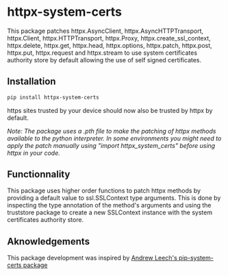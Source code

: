# httpx-system-certs

This package patches httpx.AsyncClient, httpx.AsyncHTTPTransport, httpx.Client, httpx.HTTPTransport, httpx.Proxy, httpx.create_ssl_context, httpx.delete, httpx.get, httpx.head, httpx.options, httpx.patch, httpx.post, httpx.put, httpx.request and httpx.stream to use system certificates authority store by default allowing the use of self signed certificates.

## Installation

```bash
pip install httpx-system-certs
```

https sites trusted by your device should now also be trusted by httpx by default.

_Note: The package uses a .pth file to make the patching of httpx methods available to the python interpreter. In some environments you might need to apply the patch manually using "import httpx_system_certs" before using httpx in your code._

## Functionnality

This package uses higher order functions to patch httpx methods by providing a default value to ssl.SSLContext type arguments. This is done by inspecting the type annotation of the method's arguments and using the truststore package to create a new SSLContext instance with the system certificates authority store.

## Aknowledgements

This package development was inspired by [Andrew Leech's pip-system-certs package](https://gitlab.com/alelec/pip-system-certs)
